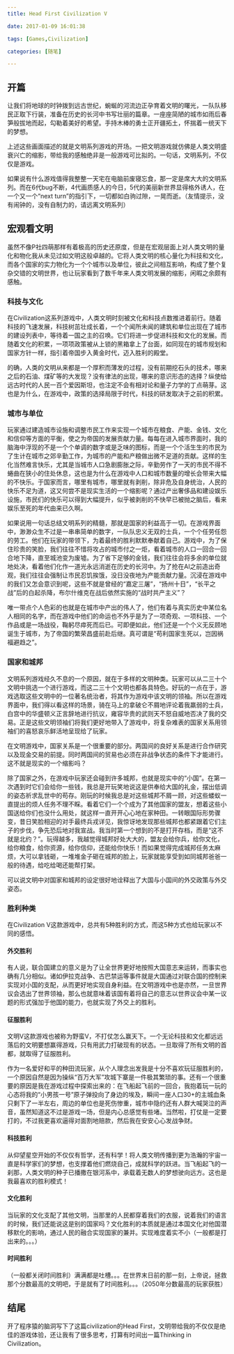 ```yaml
---
title: Head First Civilization V

date: 2017-01-09 16:01:38

tags: [Games,Civilization]

categories: [随笔]

---
```


## 开篇

让我们将地球的时钟拨到远古世纪，蜿蜒的河流边正孕育着文明的曙光，一队队移民正取下行装，准备在历史的长河中书写壮丽的篇章。一座座简陋的城市如雨后春笋般拔地而起，勾勒着美好的希望。手持木棒的勇士正开疆拓土，怀揣着一统天下的梦想。

上述这些画面描述的就是文明系列游戏的开场。一把文明游戏就仿佛是人类文明盛衰兴亡的缩影，带给我的感触绝非是一般游戏可比拟的。一句话，文明系列，不仅仅是游戏。

<!-- more -->

如果说有什么游戏值得我整整一天宅在电脑前废寝忘食，那一定是席大大的文明系列。而在6代bug不断，4代画质感人的今日，5代的美丽新世界显得格外诱人，在一个又一个“next turn”的指引下，一切都如白驹过隙，一晃而逝。（友情提示，没有闹钟的，没有自制力的，请远离文明系列）

## 宏观看文明

虽然不像P社四萌那样有着极高的历史还原度，但是在宏观层面上对人类文明的量化和物化我从未见过如文明这般卓越的。它将人类文明的核心量化为科技和文化，而各个国家的实力物化为一个个城市以及单位，彼此之间相互影响，构成了整个复杂交错的文明世界，也让玩家看到了数千年来人类文明发展的缩影，闲暇之余颇有感触。

### 科技与文化

在Civilization这系列游戏中，人类文明时刻被文化和科技点数推进着前行。随着科技的飞速发展，科技树茁壮成长着，一个个闻所未闻的建筑和单位出现在了城市的建设列表中，等待着一国之主的召唤。它们将进一步促进科技和文化的发展。而随着文化的积累，一项项政策被从上锁的黑箱拿上了台面，如同现在的城市规划和国家方针一样，指引着帝国步入黄金时代，迈入胜利的殿堂。

的确，人类的文明从来都是一个厚积而薄发的过程，没有前期挖石头的技术，哪来之后的石油、煤矿等的大发现？没有律法的出现，哪来的意识形态的选择？纵使给远古时代的人民一百个爱因斯坦，也注定不会有相对论和量子力学的丁点萌芽。这也是为什么，在游戏中，政策的选择局限于时代，科技的研发取决于之前的积累。


### 城市与单位

玩家通过建造城市设施和调整市民工作来实现一个城市在粮食、产能、金钱、文化和信仰等方面的平衡，使之为帝国的发展贡献力量。每每在进入城市界面时，我的脑海中浮现的不是一个个单调的数字或是乏味的图标，而是一个个活生生的市民为了生计在城市之郊辛勤工作，为城市的产能和产粮做出微不足道的贡献。这样的生化当然难言快乐，尤其是当城市人口急剧膨胀之际，辛勤劳作了一天的市民不得不蜷曲在狭小的住处休息，这也是为什么在游戏中人口和城市数量的增长会带来大幅的不快乐。于国家而言，哪里有城市，哪里就有剥削，除非危及自身统治，人民的快乐不足为道，这又何尝不是现实生活的一个缩影呢？通过产出奢侈品和建设娱乐设施，市民们的快乐可以得到大幅提升，似乎被剥削的不快早已被抛之脑后，看来娱乐至死的年代由来已久啊。

如果说用一句话总结文明系列的精髓，那就是国家的利益高于一切。在游戏界面中，渺渺众生不过是一串串简单的数字，一队队忠义无双的士兵，一个个任劳任怨的劳工。他们在玩家的带领下，为着最终的胜利默默奉献着自己。游戏中，为了保住珍贵的笑脸，我们往往不惜将攻占的城市付之一炬，看着城市的人口一回合一回合地下降，直至城池变为废墟。为了省下足够的金钱，我们往往会将多余的单位就地处决，看着他们化作一道光永远消逝在历史的长河中。为了抢在AI之前造出奇观，我们往往会强制让市民忍饥挨饿，没日没夜地为产能贡献力量。沉浸在游戏中的我们又怎会意识到呢，这些不就是曾经的“嘉定三屠”，“扬州十日”，“长平之战”后的白起杀降，布尔什维克在战后依然实施的“战时共产主义”？

唯一带点个人色彩的也就是在城市中产出的伟人了，他们有着与真实历史中某位名人相同的名字，而在游戏中他们的命运也不外乎是为了一项奇观、一项科技、一个作品或是一场战役，鞠躬尽瘁死而后已。可即便如此，他们还是一个个义无反顾地诞生于城市，为了帝国的繁荣昌盛前赴后继。真可谓是“苟利国家生死以，岂因祸福避趋之”。

### 国家和城邦

文明系列游戏经久不息的一个原因，就在于多样的文明种类。玩家可以从二三十个文明中挑选一个进行游戏，而这二三十个文明也都各具特色。好玩的一点在于，游戏选取这些文明中的一位著名统治者，将其作为游戏中该文明的领袖。所以在游戏界面中，我们得以看这样的场景，骑在马上的拿破仑不屑地评论着我羸弱的士兵，白宫中的华盛顿义正言辞地进行抗议，雍容华贵的武则天不怒自威地否决了我的交易。正是这些文明领袖们将我们更好地带入了游戏中，将复杂难表的国家关系用领袖们的喜怒哀乐鲜活地呈现给了玩家。

在文明游戏中，国家关系是一个很重要的部分。两国间的良好关系是进行合作研究以及现金交易的前提。同时两国间的贸易也必须在非战争状态的条件下才能进行。这不就是现实的一个缩影吗？

除了国家之外，在游戏中玩家还会碰到许多城邦，也就是现实中的“小国”。在第一次遇到时它们会给你一些钱，我总是开玩笑地说这是供奉给大国的礼金，摆出低调的姿态祈求乱世中的苟存。刚玩的时候我总是对这些城邦不屑一顾，对这些蝼蚁一直提出的烦人任务不理不睬。看着它们一个个成为了其他国家的盟友，想着这些小国送给你们也没什么用处，就这样一直开开心心地在家种田。一转眼国际形势骤变，昔日笑脸相迎的对手最终兵戎详见，我惊讶地发现那些城邦也都紧跟着它们主子的步伐，争先恐后地对我宣战。我当时第一个想到的不是打开存档，而是“这不就是北约？”。玩得越多，我越觉得城邦好处大大的，盟友会给你兵，给你文化，给你粮食，给你资源，给你信仰，还能给你快乐！而如果觉得完成城邦任务太麻烦，大可以拿钱砸，一堆堆金子砸在城邦的脸上，玩家就能享受到如同城邦爸爸一般的待遇，给吃给喝还能帮打架。

可以说文明中对国家和城邦的设定很好地诠释出了大国与小国间的外交政策与外交姿态。

### 胜利种类

在Civilization V这款游戏中，总共有5种胜利的方式，而这5种方式也给玩家以不同的感悟。

#### 外交胜利

有人说，联合国建立的意义是为了让全世界更好地按照大国意志来运转，而事实也确有几分相似。诸如伊拉克战争、古巴禁运等事件就是大国通过对联合国的控制来实现对小国的支配，从而更好地实现自身利益。在文明游戏中也是亦然，一旦世界议会选出了世界领袖，那么也就意味着该国有着将自己的意志以世界议会中某一议题的形式强加于他国的能力，也就实现了外交上的胜利。

#### 征服胜利

文明V这款游戏也被称为野蛮V，不打仗怎么赢天下。一个无论科技和文化都远远落后的文明要想赢得游戏，只有用武力打破现有的状态。一旦取得了所有文明的首都，就取得了征服胜利。

作为一名爱好和平的种田流玩家，从个人理念出发我是十分不喜欢玩征服胜利的，一个原因自然是因为操纵“百万大军”攻城下寨是一件极其繁琐的事。还有一个很重要的原因是我在游戏过程中探索出来的：在飞船起飞前的一回合，我抱着玩一玩的心态将我的“小男孩一号”原子弹投向了身边的埃及，瞬间一座人口30+的主城血条只剩下了一半左右，周边的单位也是死伤惨重，城市中隐约还有人群大喊哭泣的声音，虽然知道这不过是游戏一场，但是内心总感觉有些堵。当然啦，打仗是一定要打的，不过我更喜欢逼得对面割地赔款，然后我在安安心心发战争财。

#### 科技胜利

从仰望星空开始的不仅仅有哲学，还有科学！将人类文明传播到更为浩瀚的宇宙一直是科学家们的梦想，也支撑着他们燃烧自己，成就科学的跃进。当飞船起飞的一刹那，人类文明的种子已播撒在银河系中，承载着无数人的梦想驶向远方。这也是我最喜欢的胜利模式！

#### 文化胜利

当玩家的文化支配了其他文明，当那里的人民都穿着我们的衣服，说着我们的语言的时候，我们还能说这是别的国家吗？文化胜利的本质就是通过本国文化对他国潜移默化的影响，通过人民的融合实现国家的兼并。实现难度着实不小（一般都是打出来的。。。）

#### 时间胜利

（一般都关闭时间胜利）满满都是吐槽。。。在世界末日前的那一刻，上帝说，拯救那个分数最高的文明吧，于是就有了时间胜利。。。（2050年分数最高的玩家获胜）


## 结尾

开了程序猿的脑洞写下了这篇civilization的Head First，文明带给我的不仅仅是绝佳的游戏体验，还让我有了很多思考，打算有时间出一篇Thinking in Civilization。